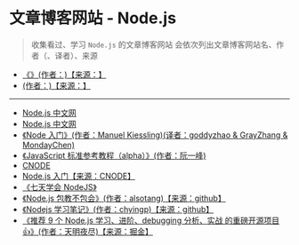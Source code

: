 # 文章博客网站 - Node.js

> 收集看过、学习 `Node.js` 的文章博客网站
> 会依次列出文章博客网站名、作者（、译者）、来源

- [《》(作者：)【来源：】]()
- [ (作者：)【来源：】]()

---

- [Node.js 中文网](http://nodejs.cn/)
- [Node.js 中文网](https://nodejs.org/zh-cn/)
- [《Node 入门》(作者：Manuel Kiessling)(译者：goddyzhao & GrayZhang & MondayChen)](https://www.nodebeginner.org/index-zh-cn.html)
- [《JavaScript 标准参考教程（alpha）》(作者：阮一峰)](https://javascript.ruanyifeng.com/nodejs/assert.html#)
- [CNODE](https://cnodejs.org/)
- [Node.js 入门【来源：CNODE】](https://cnodejs.org/getstart)
- [《七天学会 NodeJS》](http://nqdeng.github.io/7-days-nodejs/)
- [《Node.js 包教不包会》(作者：alsotang)【来源：github】](https://github.com/alsotang/node-lessons)
- [《Nodejs 学习笔记》(作者：chyingp)【来源：github】](https://github.com/chyingp/nodejs-learning-guide)
- [《推荐 9 个 Node.js 学习、进阶、debugging 分析、实战 的重磅开源项目 👍》(作者：天明夜尽)【来源：掘金】](https://juejin.cn/post/6961101653709684772)
